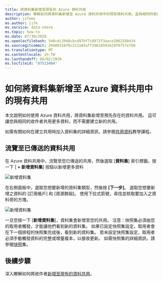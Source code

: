 ```yaml
---
title: 將資料集新增至現有的 Azure 資料共用
description: 瞭解如何將資料集新增至 Azure 資料共用中的現有資料共用，並與相同的收件者共用。
author: jifems
ms.author: jife
ms.service: data-share
ms.topic: how-to
ms.date: 07/30/2020
ms.openlocfilehash: 540cdc2948cbcd97bf7c8872f3aace2862280434
ms.sourcegitcommit: 29400316f0c221a43aff3962d591629f0757e780
ms.translationtype: MT
ms.contentlocale: zh-TW
ms.lasthandoff: 08/02/2020
ms.locfileid: "87513484"
---
```

# <a name="how-to-add-datasets-to-an-existing-share-in-azure-data-share"></a>如何將資料集新增至 Azure 資料共用中的現有共用

本文說明如何使用 Azure 資料共用，將資料集新增至預先存在的資料共用。 這可讓您與相同的收件者共用更多資料，而不需要建立新的共用。

如需有關如何在建立共用時加入資料集的詳細資訊，請參閱[共用資料](share-your-data.md)教學課程。

## <a name="navigate-to-a-sent-data-share"></a>流覽至已傳送的資料共用

在 Azure 資料共用中，流覽至您已傳送的共用，然後選取 [**資料集**] 索引標籤。按一下 [ **+ 新增資料集**] 按鈕以新增更多資料

![新增資料集](./media/how-to/how-to-add-datasets/add-datasets.png)

在右側面板中，選取您想要新增的資料集類型，然後按 **[下一步]**。 選取您想要新增之資料的 [訂用帳戶] 和 [資源群組]。 使用下拉式箭號，尋找並核取要加入之資料旁的方塊。

![新增資料集](./media/how-to/how-to-add-datasets/add-datasets-side.png)

一旦您按一下 [**新增資料集**]，資料集會新增至您的共用。 注意：快照集必須由您的取用者觸發，才能讓他們看到新的資料集。 如果已設定快照集設定，取用者會在下一個排程的快照集完成後，看到新的資料集。 若未設定快照集設定，取用者必須手動觸發資料的完整或增量複本，以接收更新。 如需快照集的詳細資訊，請參閱[快照](terminology.md)集。

## <a name="next-steps"></a>後續步驟
深入瞭解如何將收件者[新增至現有的資料共用](how-to-add-recipients.md)。